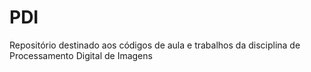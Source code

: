 # PDI
  
   Repositório destinado aos códigos de aula e trabalhos da disciplina de Processamento Digital de Imagens
